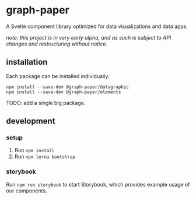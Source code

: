 # graph-paper

A Svelte component library optimized for data visualizations and data apps.

_note: this project is in very early alpha, and as such is subject to API changes and restructuring without notice._

## installation

Each package can be installed individually:

```
npm install --save-dev @graph-paper/datagraphic
npm install --save-dev @graph-paper/elements
```

TODO: add a single big package.

## development

### setup

1. Run `npm install`
2. Run `npx lerna bootstrap`

### storybook

Run `npm run storybook` to start Storybook, which provides example usage of our
components.
